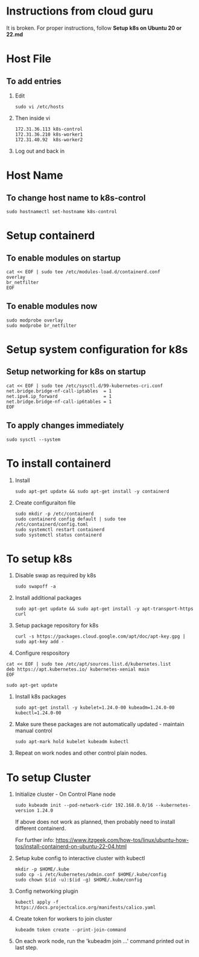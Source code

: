 # Instructions from cloud guru

It is broken.
For proper instructions, follow **Setup k8s on Ubuntu 20 or 22.md**

# Host File

## To add entries

1. Edit
   ```
   sudo vi /etc/hosts
   ```

1. Then inside vi
   ```
   172.31.36.113 k8s-control
   172.31.36.210 k8s-worker1
   172.31.40.92  k8s-worker2
   ```

1. Log out and back in

# Host Name

## To change host name to k8s-control
```
sudo hostnamectl set-hostname k8s-control
```

# Setup containerd

## To enable modules on startup
```
cat << EOF | sudo tee /etc/modules-load.d/containerd.conf
overlay
br_netfilter
EOF
```

## To enable modules now
```
sudo modprobe overlay
sudo modprobe br_netfilter
```

# Setup system configuration for k8s

## Setup networking for k8s on startup
```
cat << EOF | sudo tee /etc/sysctl.d/99-kubernetes-cri.conf
net.bridge.bridge-nf-call-iptables  = 1
net.ipv4.ip_forward                 = 1
net.bridge.bridge-nf-call-ip6tables = 1
EOF
```

## To apply changes immediately
```
sudo sysctl --system
```

# To install containerd

1. Install
   ```
   sudo apt-get update && sudo apt-get install -y containerd
   ```

2. Create configuraiton file
   ```
   sudo mkdir -p /etc/containerd
   sudo containerd config default | sudo tee /etc/containerd/config.toml
   sudo systemctl restart containerd
   sudo systemctl status containerd
   ```

# To setup k8s
1. Disable swap as required by k8s
   ```
   sudo swapoff -a
   ```
1. Install additional packages
   ```
   sudo apt-get update && sudo apt-get install -y apt-transport-https curl
   ```
1. Setup package repository for k8s
   ```
   curl -s https://packages.cloud.google.com/apt/doc/apt-key.gpg | sudo apt-key add -
   ```
1. Configure respository
```
cat << EOF | sudo tee /etc/apt/sources.list.d/kubernetes.list
deb https://apt.kubernetes.io/ kubernetes-xenial main
EOF

sudo apt-get update
```

1. Install k8s packages
   ```
   sudo apt-get install -y kubelet=1.24.0-00 kubeadm=1.24.0-00 kubectl=1.24.0-00
   ```

1. Make sure these packages are not automatically updated - maintain manual control
   ```
   sudo apt-mark hold kubelet kubeadm kubectl
   ```

1. Repeat on work nodes and other control plain nodes.

# To setup Cluster
1. Initialize cluster - On Control Plane node
   ```
   sudo kubeadm init --pod-network-cidr 192.168.0.0/16 --kubernetes-version 1.24.0
   ```
   If above does not work as planned, then probably need to install different containerd.
   
   For further info: https://www.itzgeek.com/how-tos/linux/ubuntu-how-tos/install-containerd-on-ubuntu-22-04.html

1. Setup kube config to interactive cluster with kubectl
   ```
   mkdir -p $HOME/.kube
   sudo cp -i /etc/kubernetes/admin.conf $HOME/.kube/config
   sudo chown $(id -u):$(id -g) $HOME/.kube/config
   ```

1. Config networking plugin
   ```
   kubectl apply -f https://docs.projectcalico.org/manifests/calico.yaml
   ```

1. Create token for workers to join cluster
   ```
   kubeadm token create --print-join-command
   ```

1. On each work node, run the 'kubeadm join ...' command printed out in last step.